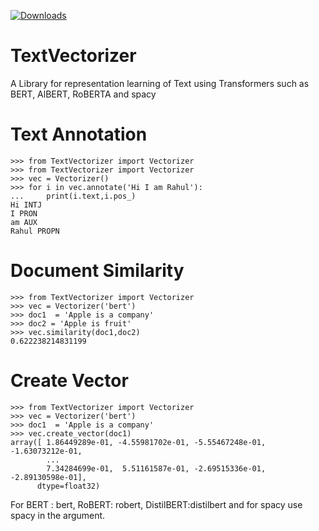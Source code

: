 [![Downloads](https://pepy.tech/badge/textvectorizer)](https://pepy.tech/project/textvectorizer)

# TextVectorizer
A Library for representation learning of Text using Transformers such as BERT, AlBERT, RoBERTA and spacy

# Text Annotation
```
>>> from TextVectorizer import Vectorizer
>>> from TextVectorizer import Vectorizer
>>> vec = Vectorizer()
>>> for i in vec.annotate('Hi I am Rahul'):
...     print(i.text,i.pos_)
Hi INTJ
I PRON
am AUX
Rahul PROPN
````

# Document Similarity
```
>>> from TextVectorizer import Vectorizer
>>> vec = Vectorizer('bert')
>>> doc1  = 'Apple is a company'
>>> doc2 = 'Apple is fruit'
>>> vec.similarity(doc1,doc2)
0.622238214831199
```

# Create Vector
```
>>> from TextVectorizer import Vectorizer
>>> vec = Vectorizer('bert')
>>> doc1  = 'Apple is a company'
>>> vec.create_vector(doc1)
array([ 1.86449289e-01, -4.55981702e-01, -5.55467248e-01, -1.63073212e-01,
        ...
        7.34284699e-01,  5.51161587e-01, -2.69515336e-01, -2.89130598e-01],
      dtype=float32)

```
For BERT : bert, RoBERT: robert, DistilBERT:distilbert and for spacy use spacy in the argument.
